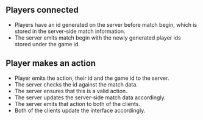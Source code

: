 ## Players connected

 - Players have an id generated on the server before match begin, which is stored in the server-side match information.
 - The server emits match begin with the newly generated player ids stored under the game id.

## Player makes an action

 - Player emits the action, their id and the game id to the server.
 - The server checks the id against the match data.
 - The server ensures that this is a valid action.
 - The server updates the server-side match data accordingly.
 - The server emits that action to both of the clients.
 - Both of the clients update the interface accordingly.
